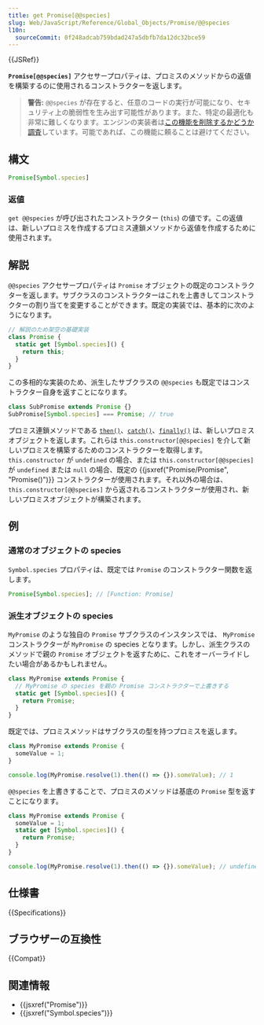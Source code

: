 ```yaml
---
title: get Promise[@@species]
slug: Web/JavaScript/Reference/Global_Objects/Promise/@@species
l10n:
  sourceCommit: 0f248adcab759bdad247a5dbfb7da12dc32bce59
---
```


{{JSRef}}

**`Promise[@@species]`** アクセサープロパティは、プロミスのメソッドからの返値を構築するのに使用されるコンストラクターを返します。

> **警告:** `@@species` が存在すると、任意のコードの実行が可能になり、セキュリティ上の脆弱性を生み出す可能性があります。また、特定の最適化も非常に難しくなります。エンジンの実装者は[この機能を削除するかどうか調査](https://github.com/tc39/proposal-rm-builtin-subclassing)しています。可能であれば、この機能に頼ることは避けてください。

## 構文

```js
Promise[Symbol.species]
```

### 返値

`get @@species` が呼び出されたコンストラクター (`this`) の値です。この返値は、新しいプロミスを作成するプロミス連鎖メソッドから返値を作成するために使用されます。

## 解説

`@@species` アクセサープロパティは `Promise` オブジェクトの既定のコンストラクターを返します。サブクラスのコンストラクターはこれを上書きしてコンストラクターの割り当てを変更することができます。既定の実装では、基本的に次のようになります。

```js
// 解説のため架空の基礎実装
class Promise {
  static get [Symbol.species]() {
    return this;
  }
}
```

この多相的な実装のため、派生したサブクラスの `@@species` も既定ではコンストラクター自身を返すことになります。

```js
class SubPromise extends Promise {}
SubPromise[Symbol.species] === Promise; // true
```

プロミス連鎖メソッドである [`then()`](/ja/docs/Web/JavaScript/Reference/Global_Objects/Promise/then)、[`catch()`](/ja/docs/Web/JavaScript/Reference/Global_Objects/Promise/catch)、[`finally()`](/ja/docs/Web/JavaScript/Reference/Global_Objects/Promise/finally) は、新しいプロミスオブジェクトを返します。これらは `this.constructor[@@species]` を介して新しいプロミスを構築するためのコンストラクターを取得します。 `this.constructor` が `undefined` の場合、または `this.constructor[@@species]` が `undefined` または `null` の場合、既定の {{jsxref("Promise/Promise", "Promise()")}} コンストラクターが使用されます。それ以外の場合は、 `this.constructor[@@species]` から返されるコンストラクターが使用され、新しいプロミスオブジェクトが構築されます。

## 例

### 通常のオブジェクトの species

`Symbol.species` プロパティは、既定では `Promise` のコンストラクター関数を返します。

```js
Promise[Symbol.species]; // [Function: Promise]
```

### 派生オブジェクトの species

`MyPromise` のような独自の `Promise` サブクラスのインスタンスでは、 `MyPromise` コンストラクターが `MyPromise` の species となります。しかし、派生クラスのメソッドで親の `Promise` オブジェクトを返すために、これをオーバーライドしたい場合があるかもしれません。

```js
class MyPromise extends Promise {
  // MyPromise の species を親の Promise コンストラクターで上書きする
  static get [Symbol.species]() {
    return Promise;
  }
}
```

既定では、プロミスメソッドはサブクラスの型を持つプロミスを返します。

```js
class MyPromise extends Promise {
  someValue = 1;
}

console.log(MyPromise.resolve(1).then(() => {}).someValue); // 1
```

`@@species` を上書きすることで、プロミスのメソッドは基底の `Promise` 型を返すことになります。

```js
class MyPromise extends Promise {
  someValue = 1;
  static get [Symbol.species]() {
    return Promise;
  }
}

console.log(MyPromise.resolve(1).then(() => {}).someValue); // undefined
```

## 仕様書

{{Specifications}}

## ブラウザーの互換性

{{Compat}}

## 関連情報

- {{jsxref("Promise")}}
- {{jsxref("Symbol.species")}}
